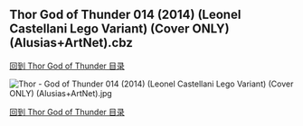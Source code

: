 ## Thor God of Thunder 014 (2014) (Leonel Castellani Lego Variant) (Cover ONLY) (Alusias+ArtNet).cbz


[回到 Thor God of Thunder 目录](https://github.com/alicewish/markdown/blob/master/series/Thor-God-of-Thunder.md)


![Thor - God of Thunder 014 (2014) (Leonel Castellani Lego Variant) (Cover ONLY) (Alusias+ArtNet).jpg](https://wx1.sinaimg.cn/large/6a9fdecaly1fr0ychq0pdj21401pdat8.jpg)

[回到 Thor God of Thunder 目录](https://github.com/alicewish/markdown/blob/master/series/Thor-God-of-Thunder.md)

